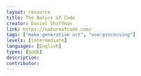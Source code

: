 ```yaml
---
layout: resource
title: The Nature of Code
creator: Daniel Shiffman
link: https://natureofcode.com/
tags: ["make:generative art", "use:processing"]
levels: [intermediate]
languages: [English]
types: [book]
description:
contributor:
---
```


